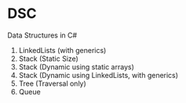 # DSC
Data Structures in C#

1. LinkedLists (with generics)
2. Stack (Static Size)
3. Stack (Dynamic using static arrays)
4. Stack (Dynamic using LinkedLists, with generics)
5. Tree (Traversal only)
6. Queue